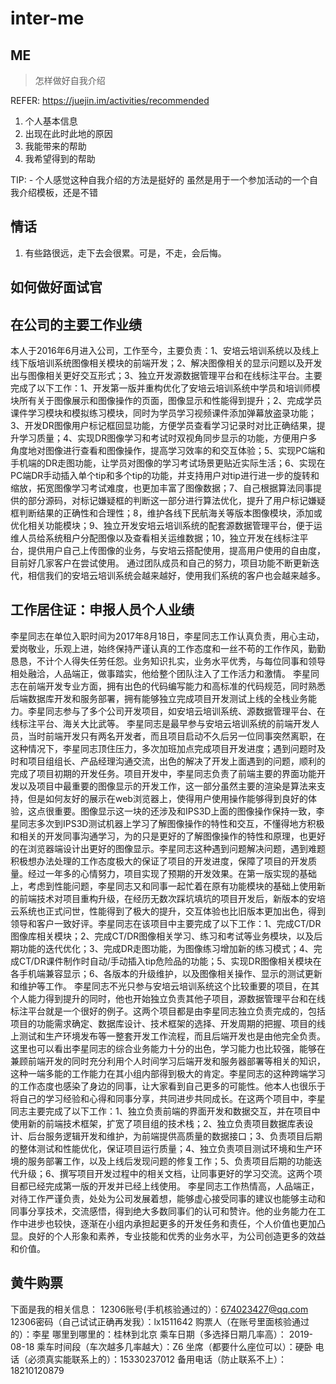 # inter-me

## ME

> 怎样做好自我介绍

REFER: https://juejin.im/activities/recommended

1. 个人基本信息
2. 出现在此时此地的原因
3. 我能带来的帮助
4. 我希望得到的帮助

 TIP: -
个人感觉这种自我介绍的方法是挺好的
虽然是用于一个参加活动的一个自我介绍模板，还是不错

## 情话

1. 有些路很远，走下去会很累。可是，不走，会后悔。

## 如何做好面试官

## 在公司的主要工作业绩

本人于2016年6月进入公司，工作至今，主要负责：1、安培云培训系统以及线上线下版培训系统图像相关模块的前端开发；2、解决图像相关的显示问题以及开发出与图像相关更好交互形式；3、独立开发源数据管理平台和在线标注平台。主要完成了以下工作：1、开发第一版并重构优化了安培云培训系统中学员和培训师模块所有关于图像展示和图像操作的页面，图像显示和性能得到提升；2、完成学员课件学习模块和模拟练习模块，同时为学员学习视频课件添加弹幕放盗录功能；3、开发DR图像用户标记框回显功能，方便学员查看学习记录时对比正确结果，提升学习质量；4、实现DR图像学习和考试时双视角同步显示的功能，方便用户多角度地对图像进行查看和图像操作，提高学习效率的和交互体验；5、实现PC端和手机端的DR走图功能，让学员对图像的学习考试场景更贴近实际生活；6、实现在PC端DR手动插入单个tip和多个tip的功能，并支持用户对tip进行进一步的旋转和缩放，拓宽图像学习考试难度，也更加丰富了图像数据；7、自己根据算法同事提供的部分源码，对标记嫌疑框的判断这一部分进行算法优化，提升了用户标记嫌疑框判断结果的正确性和合理性；8，维护各线下民航海关等版本图像模块，添加或优化相关功能模块；9、独立开发安培云培训系统的配套源数据管理平台，便于运维人员给系统租户分配图像以及查看相关运维数据；10，独立开发在线标注平台，提供用户自己上传图像的业务，与安培云搭配使用，提高用户使用的自由度，目前好几家客户在尝试使用。
通过团队成员和自己的努力，项目功能不断更新迭代，相信我们的安培云培训系统会越来越好，使用我们系统的客户也会越来越多。

## 工作居住证：申报人员个人业绩

李星同志在单位入职时间为2017年8月18日，李星同志工作认真负责，用心主动，爱岗敬业，乐观上进，始终保持严谨认真的工作态度和一丝不苟的工作作风，勤勤恳恳，不计个人得失任劳任怨。业务知识扎实，业务水平优秀，与每位同事和领导相处融洽，人品端正，做事踏实，他给整个团队注入了工作活力和激情。
李星同志在前端开发专业方面，拥有出色的代码编写能力和高标准的代码规范，同时熟悉后端数据库开发和服务部署，拥有能够独立完成项目开发测试上线的全栈业务能力。李星同志参与了多个公司开发项目，如安培云培训系统、源数据管理平台、在线标注平台、海关大比武等。
李星同志是最早参与安培云培训系统的前端开发人员，当时前端开发只有两名开发者，而且项目启动不久后另一位同事突然离职，在这种情况下，李星同志顶住压力，多次加班加点完成项目开发进度；遇到问题时及时和项目组组长、产品经理沟通交流，出色的解决了开发上面遇到的问题，顺利的完成了项目初期的开发任务。项目开发中，李星同志负责了前端主要的界面功能开发以及项目中最重要的图像显示的开发工作，这一部分虽然主要的渲染是算法来支持，但是如何友好的展示在web浏览器上，使得用户使用操作能够得到良好的体验，这点很重要。图像显示这一块的还涉及和IPS3D上面的图像操作保持一致，李星同志多次到IPS3D测试机器上学习了解图像操作的特性和交互，不懂得地方积极和相关的开发同事沟通学习，为的只是更好的了解图像操作的特性和原理，也更好的在浏览器端设计出更好的图像显示。李星同志这种遇到问题解决问题，遇到难题积极想办法处理的工作态度极大的保证了项目的开发进度，保障了项目的开发质量。经过一年多的心情努力，项目实现了预期的开发效果。在第一版实现的基础上，考虑到性能问题，李星同志又和同事一起忙着在原有功能模块的基础上使用新的前端技术对项目重构升级，在经历无数次踩坑填坑的项目开发后，新版本的安培云系统也正式问世，性能得到了极大的提升，交互体验也比旧版本更加出色，得到领导和客户一致好评。李星同志在该项目中主要完成了以下工作：1、完成CT/DR图像库相关模块；2、完成CT/DR图像相关学习、练习和考试等业务模块，以及后期功能的迭代优化；3、完成DR走图功能，为图像练习增加新的练习模式；4、完成CT/DR课件制作时自动/手动插入tip危险品的功能；5、实现DR图像相关模块在各手机端兼容显示；6、各版本的升级维护，以及图像相关操作、显示的测试更新和维护等工作。
李星同志不光只参与安培云培训系统这个比较重要的项目，在其个人能力得到提升的同时，他也开始独立负责其他子项目，源数据管理平台和在线标注平台就是一个很好的例子。这两个项目都是由李星同志独立负责完成的，包括项目的功能需求确定、数据库设计、技术框架的选择、开发周期的把握、项目的线上测试和生产环境发布等一整套开发工作流程，而且后端开发也是由他完全负责。这里也可以看出李星同志的综合业务能力十分的出色，学习能力也比较强，能够在兼顾前端开发的同时充分利用个人时间学习后端开发和服务器部署等相关的知识，这种一端多能的工作能力在其小组内部得到极大的肯定。李星同志的这种跨端学习的工作态度也感染了身边的同事，让大家看到自己更多的可能性。他本人也很乐于将自己的学习经验和心得和同事分享，共同进步共同成长。在这两个项目中，李星同志主要完成了以下工作：1、独立负责前端的界面开发和数据交互，并在项目中使用新的前端技术框架，扩宽了项目组的技术栈；2、独立负责项目数据库表设计、后台服务逻辑开发和维护，为前端提供高质量的数据接口；3、负责项目后期的整体测试和性能优化，保证项目运行质量；4、独立负责项目测试环境和生产环境的服务部署工作，以及上线后发现问题的修复工作；5、负责项目后期的功能迭代升级；6、撰写项目开发过程中的相关文档，让同事更好的学习交流。这两个项目都已经完成第一版的开发并已经上线使用。
李星同志工作热情高，人品端正，对待工作严谨负责，处处为公司发展着想，能够虚心接受同事的建议也能够主动和同事分享技术，交流感悟，得到绝大多数同事们的认可和赞许。他的业务能力在工作中进步也较快，逐渐在小组内承担起更多的开发任务和责任，个人价值也更加凸显。良好的个人形象和素养，专业技能和优秀的业务水平，为公司创造更多的效益和价值。

## 黄牛购票

下面是我的相关信息：
12306账号(手机核验通过的）：674023427@qq.com
12306密码（自己试试正确再发我）：lx1511642
购票人（在账号里面核验通过的）：李星
哪里到哪里的：桂林到北京
乘车日期（多选择日期几率高）： 2019-08-18
乘车时间段（车次越多几率越大）：Z6
坐席（都要什么座位可以）：硬卧
电话（必须真实能联系上的）：15330237012
备用电话（防止联系不上）：18210120879
